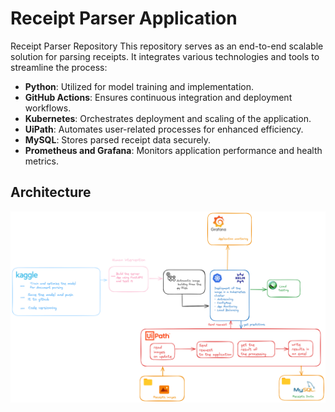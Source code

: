 
# Receipt Parser Application

Receipt Parser Repository
This repository serves as an end-to-end scalable solution for parsing receipts. It integrates various technologies and tools to streamline the process:

- **Python**: Utilized for model training and implementation.
- **GitHub Actions**: Ensures continuous integration and deployment  workflows.
- **Kubernetes**: Orchestrates deployment and scaling of the application.
- **UiPath**: Automates user-related processes for enhanced efficiency.
- **MySQL**: Stores parsed receipt data securely.
- **Prometheus and Grafana**: Monitors application performance and health metrics.




## Architecture 
![Alt text](architecture.png)
